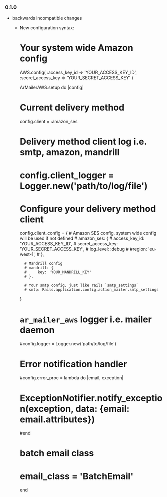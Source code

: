 ### 0.1.0

* backwards incompatible changes
  * New configuration syntax:

    # Your system wide Amazon config
    AWS.config(
        :access_key_id => 'YOUR_ACCESS_KEY_ID',
        :secret_access_key => 'YOUR_SECRET_ACCESS_KEY'
    )

    ArMailerAWS.setup do |config|
      # Current delivery method
      config.client = :amazon_ses

      # Delivery method client log i.e. smtp, amazon, mandrill
      # config.client_logger = Logger.new('path/to/log/file')

      # Configure your delivery method client
      config.client_config = {
          # Amazon SES config, system wide config will be used if not defined
          # amazon_ses: {
          #     access_key_id: 'YOUR_ACCESS_KEY_ID',
          #     secret_access_key: 'YOUR_SECRET_ACCESS_KEY',
          #     log_level: :debug
          #     #region: 'eu-west-1',
          # },

          # Mandrill config
          # mandrill: {
          #     key: 'YOUR_MANDRILL_KEY'
          # },

          # Your smtp config, just like rails `smtp_settings`
          # smtp: Rails.application.config.action_mailer.smtp_settings
      }

      # `ar_mailer_aws` logger i.e. mailer daemon
      #config.logger = Logger.new('path/to/log/file')

      # Error notification handler
      #config.error_proc = lambda do |email, exception|
      #  ExceptionNotifier.notify_exception(exception, data: {email: email.attributes})
      #end

      # batch email class
      # email_class = 'BatchEmail'
    end